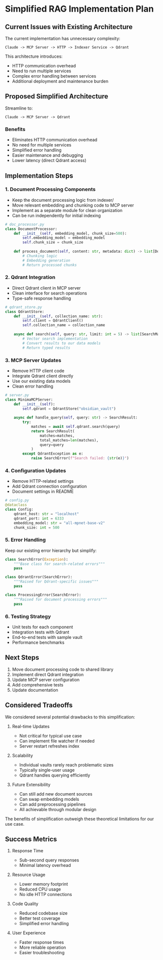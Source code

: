 # Simplified RAG Implementation Plan

## Current Issues with Existing Architecture

The current implementation has unnecessary complexity:
```
Claude -> MCP Server -> HTTP -> Indexer Service -> Qdrant
```

This architecture introduces:
- HTTP communication overhead
- Need to run multiple services
- Complex error handling between services
- Additional deployment and maintenance burden

## Proposed Simplified Architecture

Streamline to:
```
Claude -> MCP Server -> Qdrant
```

### Benefits
- Eliminates HTTP communication overhead
- No need for multiple services
- Simplified error handling
- Easier maintenance and debugging
- Lower latency (direct Qdrant access)

## Implementation Steps

### 1. Document Processing Components
- Keep the document processing logic from indexer/
- Move relevant embedding and chunking code to MCP server
- Implement as a separate module for clean organization
- Can be run independently for initial indexing

```python
# doc_processor.py
class DocumentProcessor:
    def __init__(self, embedding_model, chunk_size=500):
        self.embedding_model = embedding_model
        self.chunk_size = chunk_size
        
    def process_document(self, content: str, metadata: dict) -> list[Document]:
        # Chunking logic
        # Embedding generation
        # Return processed chunks
```

### 2. Qdrant Integration
- Direct Qdrant client in MCP server
- Clean interface for search operations
- Type-safe response handling

```python
# qdrant_store.py
class QdrantStore:
    def __init__(self, collection_name: str):
        self.client = QdrantClient()
        self.collection_name = collection_name
        
    async def search(self, query: str, limit: int = 5) -> list[SearchMatch]:
        # Vector search implementation
        # Convert results to our data models
        # Return typed results
```

### 3. MCP Server Updates
- Remove HTTP client code
- Integrate Qdrant client directly
- Use our existing data models
- Clean error handling

```python
# server.py
class MinimaMCPServer:
    def __init__(self):
        self.qdrant = QdrantStore("obsidian_vault")
        
    async def handle_query(self, query: str) -> SearchResult:
        try:
            matches = await self.qdrant.search(query)
            return SearchResult(
                matches=matches,
                total_matches=len(matches),
                query=query
            )
        except QdrantException as e:
            raise SearchError(f"Search failed: {str(e)}")
```

### 4. Configuration Updates
- Remove HTTP-related settings
- Add Qdrant connection configuration
- Document settings in README

```python
# config.py
@dataclass
class Config:
    qdrant_host: str = "localhost"
    qdrant_port: int = 6333
    embedding_model: str = "all-mpnet-base-v2"
    chunk_size: int = 500
```

### 5. Error Handling
Keep our existing error hierarchy but simplify:
```python
class SearchError(Exception):
    """Base class for search-related errors"""
    pass

class QdrantError(SearchError):
    """Raised for Qdrant-specific issues"""
    pass

class ProcessingError(SearchError):
    """Raised for document processing errors"""
    pass
```

### 6. Testing Strategy
- Unit tests for each component
- Integration tests with Qdrant
- End-to-end tests with sample vault
- Performance benchmarks

## Next Steps

1. Move document processing code to shared library
2. Implement direct Qdrant integration
3. Update MCP server configuration
4. Add comprehensive tests
5. Update documentation

## Considered Tradeoffs

We considered several potential drawbacks to this simplification:

1. Real-time Updates
   - Not critical for typical use case
   - Can implement file watcher if needed
   - Server restart refreshes index

2. Scalability
   - Individual vaults rarely reach problematic sizes
   - Typically single-user usage
   - Qdrant handles querying efficiently

3. Future Extensibility
   - Can still add new document sources
   - Can swap embedding models
   - Can add preprocessing pipelines
   - All achievable through modular design

The benefits of simplification outweigh these theoretical limitations for our use case.

## Success Metrics

1. Response Time
   - Sub-second query responses
   - Minimal latency overhead

2. Resource Usage
   - Lower memory footprint
   - Reduced CPU usage
   - No idle HTTP connections

3. Code Quality
   - Reduced codebase size
   - Better test coverage
   - Simplified error handling

4. User Experience
   - Faster response times
   - More reliable operation
   - Easier troubleshooting